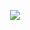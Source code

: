 <p align="center">
  <a href="https://github.com/kittinan/spotify-github-profile" align="center">
    <img src="https://spotify-github-profile.vercel.app/api/view?uid=6khc5rv9z6y14vk3d7906xa7s&cover_image=true&show_offline=false">
  </a>
</p>
